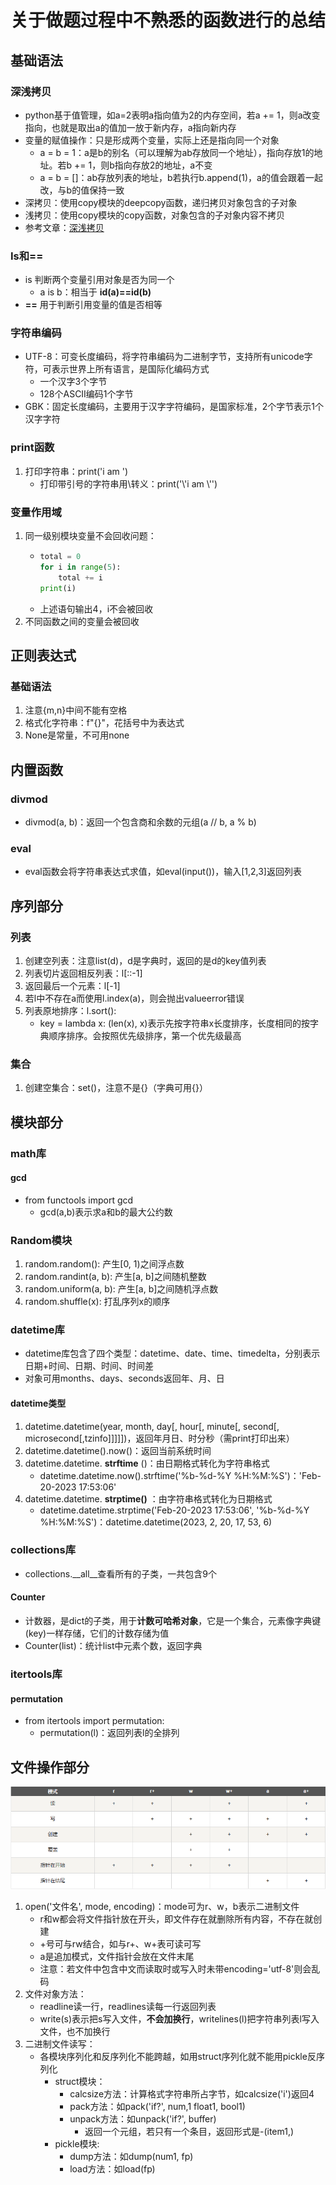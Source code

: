 # 关于做题过程中不熟悉的函数进行的总结

## 基础语法

### 深浅拷贝

* python基于值管理，如a=2表明a指向值为2的内存空间，若a += 1，则a改变指向，也就是取出a的值加一放于新内存，a指向新内存
* 变量的赋值操作：只是形成两个变量，实际上还是指向同一个对象
  * a = b = 1：a是b的别名（可以理解为ab存放同一个地址），指向存放1的地址。若b += 1，则b指向存放2的地址，a不变
  * a = b = []：ab存放列表的地址，b若执行b.append(1)，a的值会跟着一起改，与b的值保持一致
* 深拷贝：使用copy模块的deepcopy函数，递归拷贝对象包含的子对象
* 浅拷贝：使用copy模块的copy函数，对象包含的子对象内容不拷贝
* 参考文章：[深浅拷贝](https://www.runoob.com/w3cnote/python-understanding-dict-copy-shallow-or-deep.html "click")

### Is和==

* is 判断两个变量引用对象是否为同一个
  * a is b：相当于 **id(a)==id(b)**
* **==** 用于判断引用变量的值是否相等

### 字符串编码

* UTF-8：可变长度编码，将字符串编码为二进制字节，支持所有unicode字符，可表示世界上所有语言，是国际化编码方式
  * 一个汉字3个字节
  * 128个ASCII编码1个字节
* GBK：固定长度编码，主要用于汉字字符编码，是国家标准，2个字节表示1个汉字字符

### print函数

1. 打印字符串：print('i am ')
   * 打印带引号的字符串用\转义：print('\\'i am \\'')

### 变量作用域

1. 同一级别模块变量不会回收问题：
   * ```python
     total = 0
     for i in range(5):
         total += i
     print(i)
     ```
   * 上述语句输出4，i不会被回收
2. 不同函数之间的变量会被回收

## 正则表达式

### 基础语法

1. 注意{m,n}中间不能有空格
2. 格式化字符串：f"{}"，花括号中为表达式
3. None是常量，不可用none

## 内置函数

### divmod

* divmod(a, b)：返回一个包含商和余数的元组(a // b, a % b)

### eval

* eval函数会将字符串表达式求值，如eval(input())，输入[1,2,3]返回列表

## 序列部分

### 列表

1. 创建空列表：注意list(d)，d是字典时，返回的是d的key值列表
2. 列表切片返回相反列表：l[::-1]
3. 返回最后一个元素：l[-1]
4. 若l中不存在a而使用l.index(a)，则会抛出valueerror错误
5. 列表原地排序：l.sort():
   * key = lambda x: (len(x), x)表示先按字符串x长度排序，长度相同的按字典顺序排序。会按照优先级排序，第一个优先级最高

### 集合

1. 创建空集合：set()，注意不是{}（字典可用{}）

## 模块部分

### math库

#### gcd

* from functools import gcd
  * gcd(a,b)表示求a和b的最大公约数

### Random模块

1. random.random(): 产生[0, 1)之间浮点数
2. random.randint(a, b): 产生[a, b]之间随机整数
3. random.uniform(a, b): 产生[a, b]之间随机浮点数
4. random.shuffle(x): 打乱序列x的顺序

### datetime库

* datetime库包含了四个类型：datetime、date、time、timedelta，分别表示日期+时间、日期、时间、时间差
* 对象可用months、days、seconds返回年、月、日

#### datetime类型

1. datetime.datetime(year, month, day[, hour[, minute[, second[, microsecond[,tzinfo]]]]])，返回年月日、时分秒（需print打印出来）
2. datetime.datetime().now()：返回当前系统时间
3. datetime.datetime. **strftime** ()：由日期格式转化为字符串格式
   * datetime.datetime.now().strftime('%b-%d-%Y %H:%M:%S')：'Feb-20-2023 17:53:06'
4. datetime.datetime. **strptime()** ：由字符串格式转化为日期格式
   * datetime.datetime.strptime('Feb-20-2023 17:53:06', '%b-%d-%Y %H:%M:%S')：datetime.datetime(2023, 2, 20, 17, 53, 6)

### collections库

* collections.__all__查看所有的子类，一共包含9个

#### Counter

* 计数器，是dict的子类，用于**计数可哈希对象**，它是一个集合，元素像字典键(key)一样存储，它们的计数存储为值
* Counter(list)：统计list中元素个数，返回字典

### itertools库

#### permutation

* from itertools import permutation:
  * permutation(l)：返回列表l的全排列

## 文件操作部分

![1679798315988](image/README/1.file.png)

1. open('文件名', mode, encoding)：mode可为r、w，b表示二进制文件
   * r和w都会将文件指针放在开头，即文件存在就删除所有内容，不存在就创建
   * +号可与rw结合，如与r+、w+表可读可写
   * a是追加模式，文件指针会放在文件末尾
   * 注意：若文件中包含中文而读取时或写入时未带encoding='utf-8'则会乱码
2. 文件对象方法：
   * readline读一行，readlines读每一行返回列表
   * write(s)表示把s写入文件，**不会加换行**，writelines(l)把字符串列表l写入文件，也不加换行
3. 二进制文件读写：
   * 各模块序列化和反序列化不能跨越，如用struct序列化就不能用pickle反序列化
     * struct模块：
       * calcsize方法：计算格式字符串所占字节，如calcsize('i')返回4
       * pack方法：如pack('if?', num,1 float1, bool1)
       * unpack方法：如unpack('if?', buffer)
         * 返回一个元组，若只有一个条目，返回形式是-(item1,)
     * pickle模块:
       * dump方法：如dump(num1, fp)
       * load方法：如load(fp)
